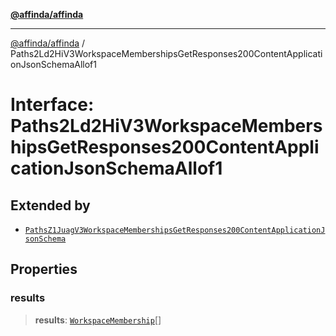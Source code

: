 [**@affinda/affinda**](../README.md)

***

[@affinda/affinda](../globals.md) / Paths2Ld2HiV3WorkspaceMembershipsGetResponses200ContentApplicationJsonSchemaAllof1

# Interface: Paths2Ld2HiV3WorkspaceMembershipsGetResponses200ContentApplicationJsonSchemaAllof1

## Extended by

- [`PathsZ1JuagV3WorkspaceMembershipsGetResponses200ContentApplicationJsonSchema`](PathsZ1JuagV3WorkspaceMembershipsGetResponses200ContentApplicationJsonSchema.md)

## Properties

### results

> **results**: [`WorkspaceMembership`](WorkspaceMembership.md)[]
